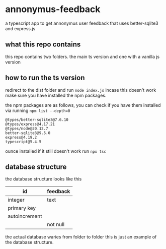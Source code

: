 # annonymus-feedback

a typescript app to get annonymus user feedback that uses better-sqlite3 and express.js

## what this repo contains

this repo contains two folders. the main ts version and one with a vanilla js version

## how to run the ts version

redirect to the dist folder and run ` node index.js ` incase this doesn't work make sure you have installed the npm packages.

the npm packages are as follows, you can check if you have them installed via running ` npm list --depth=0 `

```console
@types/better-sqlite3@7.6.10
@types/express@4.17.21
@types/node@20.12.7
better-sqlite3@9.5.0
express@4.19.2
typescript@5.4.5
```

ounce installed if it still doesn't work run ` npx tsc  `

## database structure

the database structure looks like this

| id          | feedback    |
| ----------- | ----------- |
| integer     | text        |
| primary key |             |
| autoincrement |           |
|             | not null    |

the actual database waries from folder to folder this is just an example of the database structure.